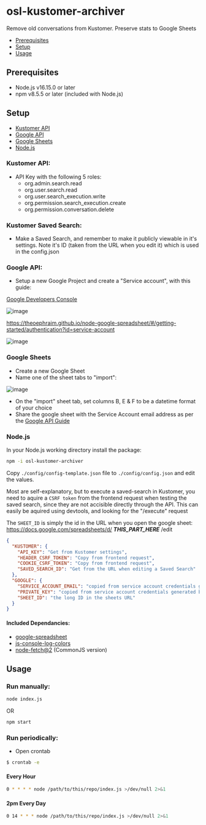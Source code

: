 # osl-kustomer-archiver
Remove old conversations from Kustomer. Preserve stats to Google Sheets

- [Prerequisites](#prerequisites)
- [Setup](#setup)
- [Usage](#usage)

## Prerequisites
- Node.js v16.15.0 or later
- npm v8.5.5 or later (included with Node.js)

## Setup
- [Kustomer API](#kustomer-api)
- [Google API](#google-api)
- [Google Sheets](#google-sheets)
- [Node.js](#nodejs)

### Kustomer API:
- API Key with the following 5 roles:
  - org.admin.search.read
  - org.user.search.read
  - org.user.search_execution.write
  - org.permission.search_execution.create
  - org.permission.conversation.delete

### Kustomer Saved Search:
- Make a Saved Search, and remember to make it publicly viewable in it's settings. Note it's ID (taken from the URL when you edit it) which is used in the config.json

### Google API:
- Setup a new Google Project and create a "Service account", with this guide:

[Google Developers Console](https://console.developers.google.com/)

![image](https://user-images.githubusercontent.com/1925470/170743950-7df949d1-ba54-45fa-865f-a39e0e36f792.png)

https://theoephraim.github.io/node-google-spreadsheet/#/getting-started/authentication?id=service-account

![image](https://user-images.githubusercontent.com/1925470/170743962-f0dba866-883e-4048-a48f-45cb51db82af.png)

### Google Sheets 
- Create a new Google Sheet
- Name one of the sheet tabs to "import":

![image](https://user-images.githubusercontent.com/1925470/170741510-e852d5c2-0853-4017-8ffe-15bb9a119d57.png)

- On the "import" sheet tab, set columns B, E & F to be a datetime format of your choice
- Share the google sheet with the Service Account email address as per the [Google API Guide](#google-api)

### Node.js

In your Node.js working directory install the package:
```bash
npm -i osl-kustomer-archiver
```

Copy ```./config/config-template.json``` file to ```./config/config.json``` and edit the values.

Most are self-explanatory, but to execute a saved-search in Kustomer, you need to aquire a ```CSRF token``` from the frontend request when testing the saved search, since they are not accisible directly through the API. This can easily be aquired using devtools, and looking for the "/execute" request

The ```SHEET_ID``` is simply the id in the URL when you open the google sheet:
https://docs.google.com/spreadsheets/d/ ***THIS_PART_HERE*** /edit

```json
{
  "KUSTOMER": {
    "API_KEY": "Get from Kustomer settings",
    "HEADER_CSRF_TOKEN": "Copy from frontend request",
    "COOKIE_CSRF_TOKEN": "Copy from frontend request",
    "SAVED_SEARCH_ID": "Get from the URL when editing a Saved Search"
  },
  "GOOGLE": {
    "SERVICE_ACCOUNT_EMAIL": "copied from service account credentials generated by google",
    "PRIVATE_KEY": "copied from service account credentials generated by google",
    "SHEET_ID": "the long ID in the sheets URL"
  }
}
```


#### Included Dependancies:
- [google-spreadsheet](https://www.npmjs.com/package/google-spreadsheet)
- [js-console-log-colors](https://www.npmjs.com/package/js-console-log-colors)
- [node-fetch@2](https://www.npmjs.com/package/node-fetch) (CommonJS version)




## Usage

### Run manually:
```bash
node index.js
```
OR
```bash
npm start
```

### Run periodically:

- Open crontab
```bash
$ crontab -e
```

#### Every Hour
```bash
0 * * * * node /path/to/this/repo/index.js >/dev/null 2>&1
```

#### 2pm Every Day
```bash
0 14 * * * node /path/to/this/repo/index.js >/dev/null 2>&1
```
